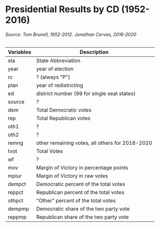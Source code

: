 # Presidential Results by CD (1952-2016)
###### Source: Tom Brunell, 1952-2012. Jonathan Cervas, 2016-2020

|Variables|Description|
|---|---|
|sta|State Abbreviation|
|year|year of election|
|rc|? (always "P")|
|plan|year of redistricting|
|ed|district number (99 for single seat states)
|source|?|
|dem|Total Democratic votes|
|rep|Total Republican votes|
|oth1|?|
|oth2|?|
|remng|other remaining votes, all others for 2016-2020|
|tvot|Total Votes|
|wf|?|
|mov|Margin of Victory in percentage points|
|mplur|Margin of Victory in raw votes|
|dempct|Democratic percent of the total votes|
|reppct|Republican percent of the total votes|
|othpct|"Other" percent of the total votes|
|dempmp|Democratic share of the two party vote|
|reppmp|Republican share of the two party vote|

